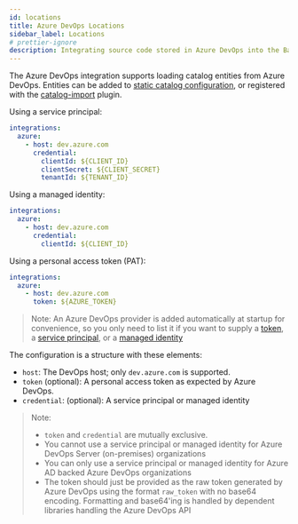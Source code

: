 ```yaml
---
id: locations
title: Azure DevOps Locations
sidebar_label: Locations
# prettier-ignore
description: Integrating source code stored in Azure DevOps into the Backstage catalog
---
```


The Azure DevOps integration supports loading catalog entities from Azure
DevOps. Entities can be added to
[static catalog configuration](../../features/software-catalog/configuration.md),
or registered with the
[catalog-import](https://github.com/backstage/backstage/tree/master/plugins/catalog-import)
plugin.

Using a service principal:

```yaml
integrations:
  azure:
    - host: dev.azure.com
      credential:
        clientId: ${CLIENT_ID}
        clientSecret: ${CLIENT_SECRET}
        tenantId: ${TENANT_ID}
```

Using a managed identity:

```yaml
integrations:
  azure:
    - host: dev.azure.com
      credential:
        clientId: ${CLIENT_ID}
```

Using a personal access token (PAT):

```yaml
integrations:
  azure:
    - host: dev.azure.com
      token: ${AZURE_TOKEN}
```

> Note: An Azure DevOps provider is added automatically at startup for
> convenience, so you only need to list it if you want to supply a
> [token](https://docs.microsoft.com/en-us/azure/devops/organizations/accounts/use-personal-access-tokens-to-authenticate),
> a [service principal](https://learn.microsoft.com/en-us/azure/devops/integrate/get-started/authentication/service-principal-managed-identity),
> or a [managed identity](https://learn.microsoft.com/en-us/azure/devops/integrate/get-started/authentication/service-principal-managed-identity)

The configuration is a structure with these elements:

- `host`: The DevOps host; only `dev.azure.com` is supported.
- `token` (optional): A personal access token as expected by Azure DevOps.
- `credential`: (optional): A service principal or managed identity

> Note:
>
> - `token` and `credential` are mutually exclusive.
> - You cannot use a service principal or managed identity for Azure DevOps Server (on-premises) organizations
> - You can only use a service principal or managed identity for Azure AD backed Azure DevOps organizations
> - The token should just be provided as the raw token generated by Azure DevOps using the format `raw_token` with no base64 encoding. Formatting and base64'ing is handled by dependent libraries handling the Azure DevOps API
